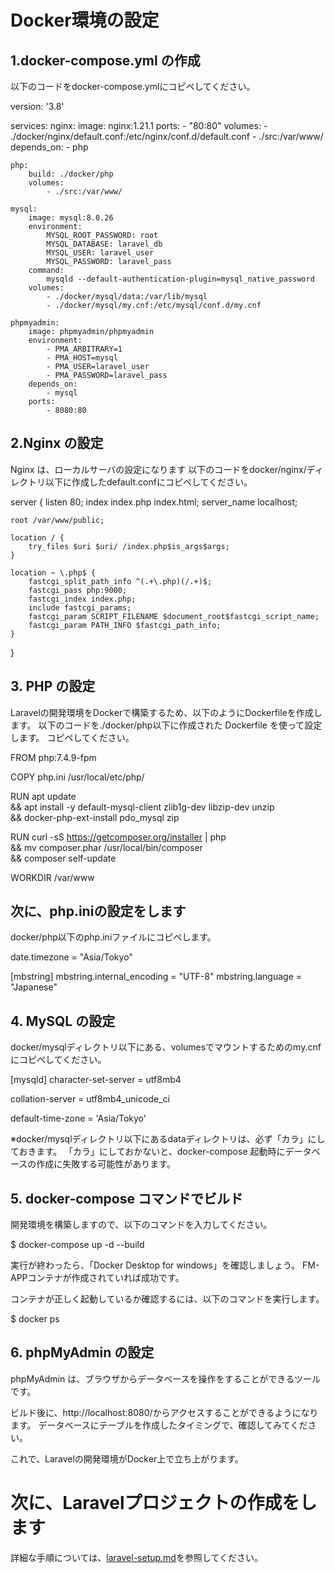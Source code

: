 # Docker環境の設定

## 1.docker-compose.yml の作成

以下のコードをdocker-compose.ymlにコピペしてください。


version: '3.8'

services:
    nginx:
        image: nginx:1.21.1
        ports:
            - "80:80"
        volumes:
            - ./docker/nginx/default.conf:/etc/nginx/conf.d/default.conf
            - ./src:/var/www/
        depends_on:
            - php

    php:
        build: ./docker/php
        volumes:
            - ./src:/var/www/

    mysql:
        image: mysql:8.0.26
        environment:
            MYSQL_ROOT_PASSWORD: root
            MYSQL_DATABASE: laravel_db
            MYSQL_USER: laravel_user
            MYSQL_PASSWORD: laravel_pass
        command:
            mysqld --default-authentication-plugin=mysql_native_password
        volumes:
            - ./docker/mysql/data:/var/lib/mysql
            - ./docker/mysql/my.cnf:/etc/mysql/conf.d/my.cnf

    phpmyadmin:
        image: phpmyadmin/phpmyadmin
        environment:
            - PMA_ARBITRARY=1
            - PMA_HOST=mysql
            - PMA_USER=laravel_user
            - PMA_PASSWORD=laravel_pass
        depends_on:
            - mysql
        ports:
            - 8080:80


## 2.Nginx の設定

Nginx は、ローカルサーバの設定になります
以下のコードをdocker/nginx/ディレクトリ以下に作成したdefault.confにコピペしてください。


server {
    listen 80;
    index index.php index.html;
    server_name localhost;

    root /var/www/public;

    location / {
        try_files $uri $uri/ /index.php$is_args$args;
    }

    location ~ \.php$ {
        fastcgi_split_path_info ^(.+\.php)(/.+)$;
        fastcgi_pass php:9000;
        fastcgi_index index.php;
        include fastcgi_params;
        fastcgi_param SCRIPT_FILENAME $document_root$fastcgi_script_name;
        fastcgi_param PATH_INFO $fastcgi_path_info;
    }
}


## 3. PHP の設定

Laravelの開発環境をDockerで構築するため、以下のようにDockerfileを作成します。
以下のコードを./docker/php以下に作成された Dockerfile を使って設定します。
コピペしてください。


FROM php:7.4.9-fpm

COPY php.ini /usr/local/etc/php/

RUN apt update \
  && apt install -y default-mysql-client zlib1g-dev libzip-dev unzip \
  && docker-php-ext-install pdo_mysql zip

RUN curl -sS https://getcomposer.org/installer | php \
  && mv composer.phar /usr/local/bin/composer \
  && composer self-update

WORKDIR /var/www


## 次に、php.iniの設定をします

docker/php以下のphp.iniファイルにコピペします。


date.timezone = "Asia/Tokyo"

[mbstring]
mbstring.internal_encoding = "UTF-8"
mbstring.language = "Japanese"


## 4. MySQL の設定

docker/mysqlディレクトリ以下にある、volumesでマウントするためのmy.cnfにコピペしてください。


[mysqld]
character-set-server = utf8mb4

collation-server = utf8mb4_unicode_ci

default-time-zone = 'Asia/Tokyo'

※docker/mysqlディレクトリ以下にあるdataディレクトリは、必ず「カラ」にしておきます。
「カラ」にしておかないと、docker-compose 起動時にデータベースの作成に失敗する可能性があります。

## 5. docker-compose コマンドでビルド

開発環境を構築しますので、以下のコマンドを入力してください。


$ docker-compose up -d --build

実行が終わったら、「Docker Desktop for windows」を確認しましょう。
FM-APPコンテナが作成されていれば成功です。

コンテナが正しく起動しているか確認するには、以下のコマンドを実行します。

$ docker ps


## 6. phpMyAdmin の設定

phpMyAdmin は、ブラウザからデータベースを操作をすることができるツールです。

ビルド後に、http://localhost:8080/からアクセスすることができるようになります。
データベースにテーブルを作成したタイミングで、確認してみてください。


これで、Laravelの開発環境がDocker上で立ち上がります。


# 次に、Laravelプロジェクトの作成をします

詳細な手順については、[laravel-setup.md](laravel-setup.md)を参照してください。



